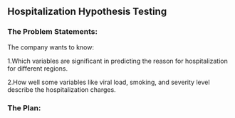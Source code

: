 ## Hospitalization Hypothesis Testing
### The Problem Statements:
The company wants to know: 


1.Which variables are significant in predicting the reason for hospitalization for different regions.

2.How well some variables like viral load, smoking, and severity level describe the hospitalization charges.

### The Plan:


